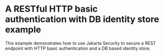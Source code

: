 # A RESTful HTTP basic authentication with DB identity store example

This example demonstrates how to use Jakarta Security to secure a REST endpoint with HTTP basic authentication 
and a DB based identity store.